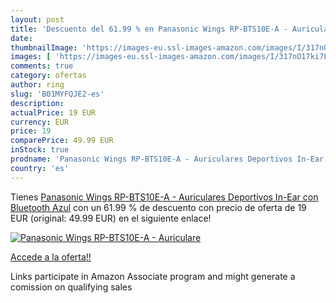 ```yaml
---
layout: post
title: 'Descuento del 61.99 % en Panasonic Wings RP-BTS10E-A - Auriculare'
date: 
thumbnailImage: 'https://images-eu.ssl-images-amazon.com/images/I/317nO17ki7L._SL200_.jpg'
images: [ 'https://images-eu.ssl-images-amazon.com/images/I/317nO17ki7L._SL200_.jpg' ]
comments: true
category: ofertas
author: ring
slug: 'B01MYFQJE2-es'
description:
actualPrice: 19 EUR
currency: EUR
price: 19
comparePrice: 49.99 EUR
inStock: true
prodname: 'Panasonic Wings RP-BTS10E-A - Auriculares Deportivos In-Ear con Bluetooth  Azul'
country: 'es'
---
```


Tienes [Panasonic Wings RP-BTS10E-A - Auriculares Deportivos In-Ear con Bluetooth  Azul](https://www.amazon.es/dp/B01MYFQJE2/?tag=tolees-21) con un 61.99 % de descuento con precio de oferta de 19 EUR (original: 49.99 EUR) en el siguiente enlace!

[![Panasonic Wings RP-BTS10E-A - Auriculare](https://images-eu.ssl-images-amazon.com/images/I/317nO17ki7L._SL200_.jpg)](https://www.amazon.es/dp/B01MYFQJE2/?tag=tolees-21)

[Accede a la oferta!!](https://www.amazon.es/dp/B01MYFQJE2/?tag=tolees-21)

Links participate in Amazon Associate program and might generate a comission on qualifying sales


